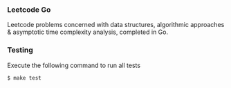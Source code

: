 ### Leetcode Go

Leetcode problems concerned with data structures, algorithmic approaches & asymptotic time complexity analysis, completed in Go.

### Testing

Execute the following command to run all tests

```console
$ make test
```